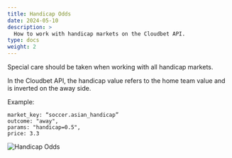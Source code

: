 ```yaml
---
title: Handicap Odds
date: 2024-05-10
description: >
  How to work with handicap markets on the Cloudbet API.
type: docs
weight: 2
---
```


Special care should be taken when working with all handicap markets.

In the Cloudbet API, the handicap value refers to the home team value and is inverted on the away side.

Example:

```
market_key: “soccer.asian_handicap”
outcome: "away",
params: "handicap=0.5",
price: 3.3
```

![Handicap Odds](/wiki/images/handicap_odds.png)
